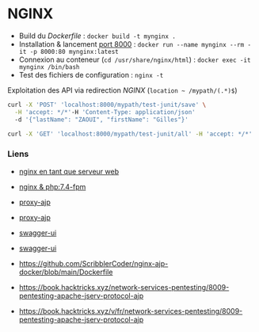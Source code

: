 # NGINX

- Build du *Dockerfile* : `docker build -t mynginx .`
- Installation & lancement [port 8000](localhost:8000) : `docker run --name mynginx --rm -it -p 8000:80 mynginx:latest`
- Connexion au conteneur (`cd /usr/share/nginx/html`) : `docker exec -it mynginx /bin/bash`
- Test des fichiers de configuration : `nginx -t`


Exploitation des API via redirection *NGINX* (`location ~ /mypath/(.*)$`)

```bash
curl -X 'POST' 'localhost:8000/mypath/test-junit/save' \
  -H 'accept: */*'-H 'Content-Type: application/json' 
  -d '{"lastName": "ZAOUI", "firstName": "Gilles"}'

curl -X 'GET' 'localhost:8000/mypath/test-junit/all' -H 'accept: */*'
```

### Liens

- [nginx en tant que serveur web](https://www.it-connect.fr/debian-comment-installer-nginx-en-tant-que-serveur-web/)
- [nginx & php:7.4-fpm](https://gist.github.com/DanRibbens/f99147436b6f3ed270cd27a30519effc)
- [proxy-ajp](https://forum.hackthebox.com/t/server-side-attacks-module-nginx-reverse-proxy-ajp/309581)
- [proxy-ajp](https://www.ruby-forum.com/t/ajp-from-apache-to-nginx/220915/3)
- [swagger-ui](http://localhost:8080/test-junit/swagger-ui/index.html)
- [swagger-ui](http://localhost:8000/test-junit/swagger-ui/index.html)

- https://github.com/ScribblerCoder/nginx-ajp-docker/blob/main/Dockerfile

- https://book.hacktricks.xyz/network-services-pentesting/8009-pentesting-apache-jserv-protocol-ajp
- https://book.hacktricks.xyz/v/fr/network-services-pentesting/8009-pentesting-apache-jserv-protocol-ajp


